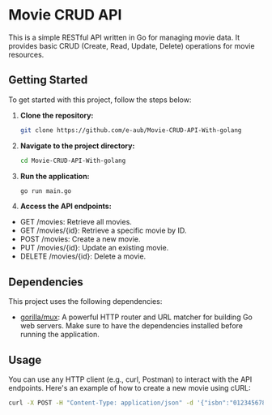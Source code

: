 # Movie CRUD API

This is a simple RESTful API written in Go for managing movie data. It provides basic CRUD (Create, Read, Update, Delete) operations for movie resources.

## Getting Started

To get started with this project, follow the steps below:

1. **Clone the repository:**
   ```bash
   git clone https://github.com/e-aub/Movie-CRUD-API-With-golang
   ```
2. **Navigate to the project directory:**
    ```bash
    cd Movie-CRUD-API-With-golang
    ```
3. **Run the application:**
    ```bash
    go run main.go
    ```
4. **Access the API endpoints:**
- GET /movies: Retrieve all movies.
- GET /movies/{id}: Retrieve a specific movie by ID.
- POST /movies: Create a new movie.
- PUT /movies/{id}: Update an existing movie.
- DELETE /movies/{id}: Delete a movie.

## Dependencies

This project uses the following dependencies:

- [gorilla/mux](https://github.com/gorilla/mux): A powerful HTTP router and URL matcher for building Go web servers.
Make sure to have the dependencies installed before running the application.

## Usage
You can use any HTTP client (e.g., curl, Postman) to interact with the API endpoints. Here's an example of how to create a new movie using cURL:
```bash
curl -X POST -H "Content-Type: application/json" -d '{"isbn":"0123456789","title":"New Movie","director":{"firstname":"John","lastname":"Doe"}}' http://localhost:8080/movies
